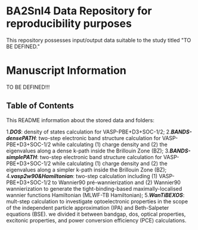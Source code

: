 # BA2SnI4 Data Repository for reproducibility purposes
This repository possesses input/output data suitable to the study titled "TO BE DEFINED."

# Manuscript Information
TO BE DEFINED!!!

## Table of Contents
This README information about the stored data and folders:

1.***DOS***: density of states calculation for VASP-PBE+D3+SOC-1/2;
2.***BANDS-densePATH***: two-step electronic band structure calculation for VASP-PBE+D3+SOC-1/2 while calculating (1) charge density and (2) the eigenvalues along a dense k-path inside the Brillouin Zone (BZ);
3.***BANDS-simplePATH***: two-step electronic band structure calculation for VASP-PBE+D3+SOC-1/2 while calculating (1) charge density and (2) the eigenvalues along a simpler k-path inside the Brillouin Zone (BZ);
4.***vasp2w90&Hamiltonian***: two-step calculation including (1) VASP-PBE+D3+SOC-1/2 to Wannier90 pré-wannierization and (2) Wannier90 wannierization to generate the tight-binding-based maximally-localised wannier functions Hamiltonian (MLWF-TB Hamiltonian);
5.***WanTiBEXOS***: mult-step calculation to investigate optoelectronic properties in the scope of the independent particle approximation (IPA) and Beth-Salpeter equations (BSE). we divided it between bandgap, dos, optical properties, excitonic properties, and power conversion efficiency (PCE) calculations.
